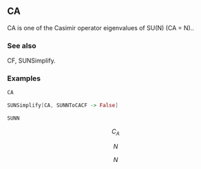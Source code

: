 ##  CA 

CA is one of the Casimir operator eigenvalues of SU(N) (CA = N)..

###  See also 

CF, SUNSimplify.

###  Examples 

```mathematica
CA 
 
SUNSimplify[CA, SUNNToCACF -> False] 
 
SUNN
```

$$C_A$$

$$N$$

$$N$$